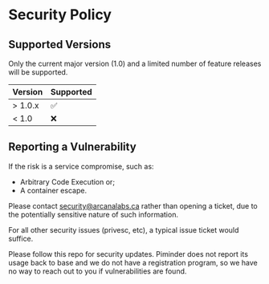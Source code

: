 # Security Policy

## Supported Versions
Only the current major version (1.0) and a limited number of feature releases will be supported.

| Version | Supported          |
| ------- | ------------------ |
| > 1.0.x | :white_check_mark: |
| < 1.0   | :x:                |

## Reporting a Vulnerability

If the risk is a service compromise, such as:
- Arbitrary Code Execution or;
- A container escape.

Please contact security@arcanalabs.ca rather than opening a ticket, due to the potentially sensitive nature of such information.

For all other security issues (privesc, etc), a typical issue ticket would suffice.

Please follow this repo for security updates. Piminder does not report its usage back to base and we do not have a registration program, so we have no way to reach out to you if vulnerabilities are found.
